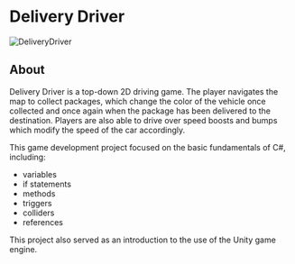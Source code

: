 # Delivery Driver

![DeliveryDriver](https://user-images.githubusercontent.com/113863046/210694869-72e9a671-d79f-4456-ad6a-6884c3208d2e.png)

## About
Delivery Driver is a top-down 2D driving game. The player navigates the map to collect packages, which change the color of the vehicle once collected and once again when the package has been delivered to the destination. Players are also able to drive over speed boosts and bumps which modify the speed of the car accordingly.

This game development project focused on the basic fundamentals of C#, including:
- variables
- if statements
- methods
- triggers
- colliders
- references

This project also served as an introduction to the use of the Unity game engine.
